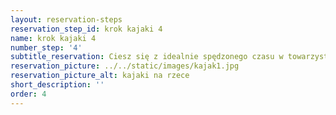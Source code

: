 ```yaml
---
layout: reservation-steps
reservation_step_id: krok kajaki 4
name: krok kajaki 4
number_step: '4'
subtitle_reservation: Ciesz się z idealnie spędzonego czasu w towarzystwie natury
reservation_picture: ../../static/images/kajak1.jpg
reservation_picture_alt: kajaki na rzece
short_description: ''
order: 4
---
```

